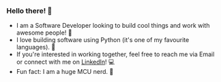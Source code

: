 ### Hello there! 👋

- I am a Software Developer looking to build cool things and work with awesome people! 🧪
- I love building software using Python (it's one of my favourite languages). 🐍
- If you're interested in working together, feel free to reach me via Email or connect with me on [LinkedIn](https://www.linkedin.com/in/diljotsg/)! 💻
- Fun fact: I am a huge MCU nerd. 🎥


<!--
**DiljotSG/DiljotSG** is a ✨ _special_ ✨ repository because its `README.md` (this file) appears on your GitHub profile.
-->

